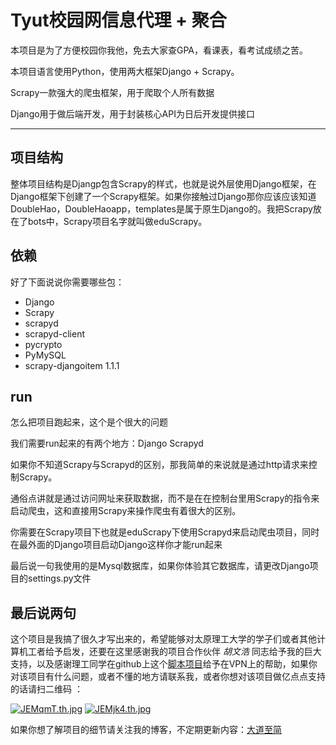 # Tyut校园网信息代理 + 聚合

本项目是为了方便校园你我他，免去大家查GPA，看课表，看考试成绩之苦。

本项目语言使用Python，使用两大框架Django + Scrapy。

Scrapy一款强大的爬虫框架，用于爬取个人所有数据

Django用于做后端开发，用于封装核心API为日后开发提供接口

---

## 项目结构

整体项目结构是Djangp包含Scrapy的样式，也就是说外层使用Django框架，在Django框架下创建了一个Scrapy框架。如果你接触过Django那你应该应该知道DoubleHao，DoubleHaoapp，templates是属于原生Django的。我把Scrapy放在了bots中，Scrapy项目名字就叫做eduScrapy。

## 依赖

好了下面说说你需要哪些包：

+ Django
+ Scrapy
+ scrapyd           
+ scrapyd-client    
+ pycrypto          
+ PyMySQL           
+ scrapy-djangoitem 1.1.1   

## run

怎么把项目跑起来，这个是个很大的问题

我们需要run起来的有两个地方：Django Scrapyd

如果你不知道Scrapy与Scrapyd的区别，那我简单的来说就是通过http请求来控制Scrapy。

通俗点讲就是通过访问网址来获取数据，而不是在在控制台里用Scrapy的指令来启动爬虫，这和直接用Scrapy来操作爬虫有着很大的区别。

你需要在Scrapy项目下也就是eduScrapy下使用Scrapyd来启动爬虫项目，同时在最外面的Django项目启动Django这样你才能run起来

最后说一句我使用的是Mysql数据库，如果你体验其它数据库，请更改Django项目的settings.py文件

## 最后说两句

这个项目是我搞了很久才写出来的，希望能够对太原理工大学的学子们或者其他计算机工者给予启发，还要在这里感谢我的项目合作伙伴 *胡文浩* 同志给予我的巨大支持，以及感谢理工同学在github上这个[脚本项目](https://github.com/bla58351/tyut-novpn/blob/master/README.md)给予在VPN上的帮助，如果你对该项目有什么问题，或者不懂的地方请联系我，或者你想对该项目做亿点点支持的话请扫二维码 ：

[![JEMqmT.th.jpg](https://s1.ax1x.com/2020/04/17/JEMqmT.th.jpg)](https://imgchr.com/i/JEMqmT)		[![JEMjk4.th.jpg](https://s1.ax1x.com/2020/04/17/JEMjk4.th.jpg)](https://imgchr.com/i/JEMjk4)

如果你想了解项目的细节请关注我的博客，不定期更新内容：[大道至简](https://snake-lvyonghao.github.io/)



